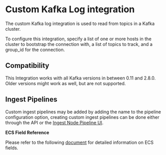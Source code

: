# Custom Kafka Log integration

The custom Kafka log integration is used to read from topics in a Kafka cluster.

To configure this integration, specify a list of one or more hosts in the cluster to bootstrap the connection with, a list of topics to track, and a group_id for the connection.


## Compatibility
This Integration works with all Kafka versions in between 0.11 and 2.8.0. Older versions might work as well, but are not supported.


## Ingest Pipelines
Custom ingest pipelines may be added by adding the name to the pipeline configuration option, creating custom ingest pipelines can be done either through the API or the [Ingest Node Pipeline UI](/app/management/ingest/ingest_pipelines/).

**ECS Field Reference**

Please refer to the following [document](https://www.elastic.co/guide/en/ecs/current/ecs-field-reference.html) for detailed information on ECS fields.